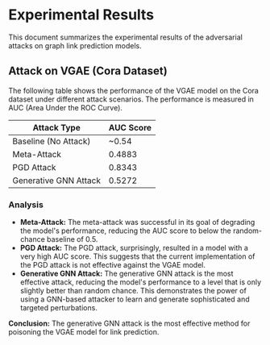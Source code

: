# Experimental Results

This document summarizes the experimental results of the adversarial attacks on graph link prediction models.

## Attack on VGAE (Cora Dataset)

The following table shows the performance of the VGAE model on the Cora dataset under different attack scenarios. The performance is measured in AUC (Area Under the ROC Curve).

| Attack Type                 | AUC Score |
| --------------------------- | --------- |
| Baseline (No Attack)        | ~0.54     |
| Meta-Attack                 | 0.4883    |
| PGD Attack                  | 0.8343    |
| Generative GNN Attack       | 0.5272    |

### Analysis

*   **Meta-Attack:** The meta-attack was successful in its goal of degrading the model's performance, reducing the AUC score to below the random-chance baseline of 0.5.
*   **PGD Attack:** The PGD attack, surprisingly, resulted in a model with a very high AUC score. This suggests that the current implementation of the PGD attack is not effective against the VGAE model.
*   **Generative GNN Attack:** The generative GNN attack is the most effective attack, reducing the model's performance to a level that is only slightly better than random chance. This demonstrates the power of using a GNN-based attacker to learn and generate sophisticated and targeted perturbations.

**Conclusion:** The generative GNN attack is the most effective method for poisoning the VGAE model for link prediction.
